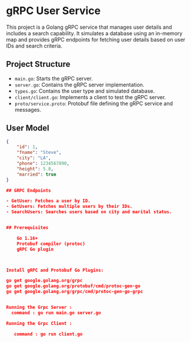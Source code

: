 # gRPC User Service

This project is a Golang gRPC service that manages user details and includes a search capability. It simulates a database using an in-memory map and provides gRPC endpoints for fetching user details based on user IDs and search criteria.

## Project Structure

- `main.go`: Starts the gRPC server.
- `server.go`: Contains the gRPC server implementation.
- `types.go`: Contains the user type and simulated database.
- `client/client.go`: Implements a client to test the gRPC server.
- `proto/service.proto`: Protobuf file defining the gRPC service and messages.

## User Model

```json
{
    "id": 1,
    "fname": "Steve",
    "city": "LA",
    "phone": 1234567890,
    "height": 5.8,
    "married": true
}

## GRPC Endpoints

- GetUser: Fetches a user by ID.
- GetUsers: Fetches multiple users by their IDs.
- SearchUsers: Searches users based on city and marital status.


## Prerequisites

    Go 1.16+
    Protobuf compiler (protoc)
    gRPC Go plugin



Install gRPC and Protobuf Go Plugins:

go get google.golang.org/grpc
go get google.golang.org/protobuf/cmd/protoc-gen-go
go get google.golang.org/grpc/cmd/protoc-gen-go-grpc


Running the Grpc Server :
  command : go run main.go server.go

Running the Grpc Client :

   command : go run client.go
```
